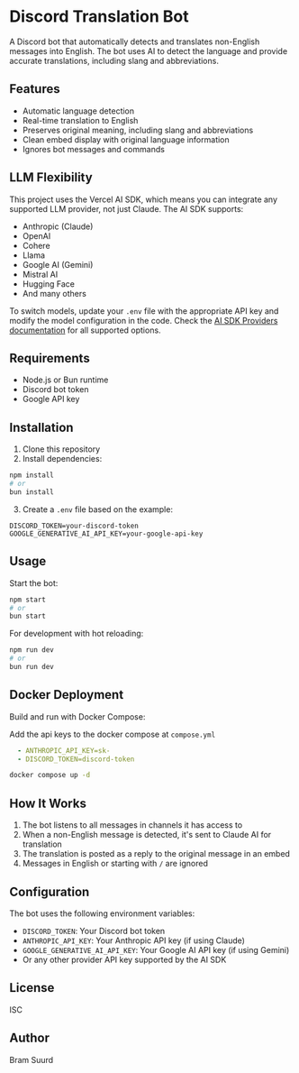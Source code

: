# Discord Translation Bot

A Discord bot that automatically detects and translates non-English messages into English. The bot uses AI to detect the language and provide accurate translations, including slang and abbreviations.

## Features

- Automatic language detection
- Real-time translation to English
- Preserves original meaning, including slang and abbreviations
- Clean embed display with original language information
- Ignores bot messages and commands

## LLM Flexibility

This project uses the Vercel AI SDK, which means you can integrate any supported LLM provider, not just Claude. The AI SDK supports:

- Anthropic (Claude)
- OpenAI
- Cohere
- Llama
- Google AI (Gemini)
- Mistral AI
- Hugging Face
- And many others

To switch models, update your `.env` file with the appropriate API key and modify the model configuration in the code. Check the [AI SDK Providers documentation](https://sdk.vercel.ai/providers/ai-sdk-providers) for all supported options.

## Requirements

- Node.js or Bun runtime
- Discord bot token
- Google API key

## Installation

1. Clone this repository
2. Install dependencies:

```bash
npm install
# or
bun install
```

3. Create a `.env` file based on the example:

```
DISCORD_TOKEN=your-discord-token
GOOGLE_GENERATIVE_AI_API_KEY=your-google-api-key
```

## Usage

Start the bot:

```bash
npm start
# or
bun start
```

For development with hot reloading:

```bash
npm run dev
# or
bun run dev
```

## Docker Deployment

Build and run with Docker Compose:

Add the api keys to the docker compose at `compose.yml`
```yml
  - ANTHROPIC_API_KEY=sk-
  - DISCORD_TOKEN=discord-token
```

```bash
docker compose up -d
```

## How It Works

1. The bot listens to all messages in channels it has access to
2. When a non-English message is detected, it's sent to Claude AI for translation
3. The translation is posted as a reply to the original message in an embed
4. Messages in English or starting with `/` are ignored

## Configuration

The bot uses the following environment variables:

- `DISCORD_TOKEN`: Your Discord bot token
- `ANTHROPIC_API_KEY`: Your Anthropic API key (if using Claude)
- `GOOGLE_GENERATIVE_AI_API_KEY`: Your Google AI API key (if using Gemini)
- Or any other provider API key supported by the AI SDK

## License

ISC

## Author

Bram Suurd